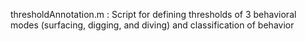 




thresholdAnnotation.m : Script for defining thresholds of 3 behavioral modes (surfacing, digging, and diving) and classification of behavior
